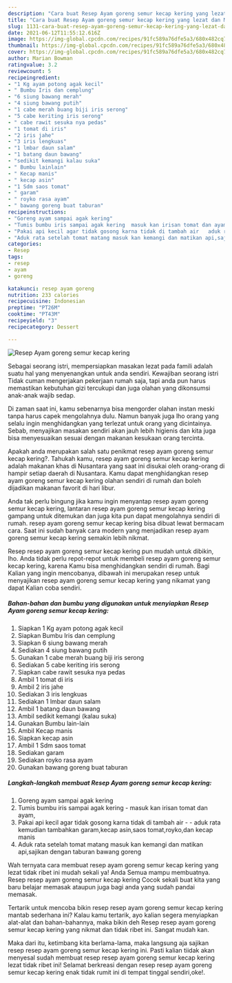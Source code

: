 ```yaml
---
description: "Cara buat Resep Ayam goreng semur kecap kering yang lezat dan Mudah Dibuat"
title: "Cara buat Resep Ayam goreng semur kecap kering yang lezat dan Mudah Dibuat"
slug: 1131-cara-buat-resep-ayam-goreng-semur-kecap-kering-yang-lezat-dan-mudah-dibuat
date: 2021-06-12T11:55:12.616Z
image: https://img-global.cpcdn.com/recipes/91fc589a76dfe5a3/680x482cq70/resep-ayam-goreng-semur-kecap-kering-foto-resep-utama.jpg
thumbnail: https://img-global.cpcdn.com/recipes/91fc589a76dfe5a3/680x482cq70/resep-ayam-goreng-semur-kecap-kering-foto-resep-utama.jpg
cover: https://img-global.cpcdn.com/recipes/91fc589a76dfe5a3/680x482cq70/resep-ayam-goreng-semur-kecap-kering-foto-resep-utama.jpg
author: Marian Bowman
ratingvalue: 3.2
reviewcount: 5
recipeingredient:
- "1 Kg ayam potong agak kecil"
- " Bumbu Iris dan cemplung"
- "6 siung bawang merah"
- "4 siung bawang putih"
- "1 cabe merah buang biji iris serong"
- "5 cabe keriting iris serong"
- " cabe rawit sesuka nya pedas"
- "1 tomat di iris"
- "2 iris jahe"
- "3 iris lengkuas"
- "1 lmbar daun salam"
- "1 batang daun bawang"
- "sedikit kemangi kalau suka"
- " Bumbu lainlain"
- " Kecap manis"
- " kecap asin"
- "1 Sdm saos tomat"
- " garam"
- " royko rasa ayam"
- " bawang goreng buat taburan"
recipeinstructions:
- "Goreng ayam sampai agak kering"
- "Tumis bumbu iris sampai agak kering  masuk kan irisan tomat dan ayam,"
- "Pakai api kecil agar tidak gosong karna tidak di tambah air   aduk rata kemudian tambahkan garam,kecap asin,saos tomat,royko,dan kecap manis"
- "Aduk rata setelah tomat matang masuk kan kemangi dan matikan api,sajikan dengan taburan bawang goreng"
categories:
- Resep
tags:
- resep
- ayam
- goreng

katakunci: resep ayam goreng 
nutrition: 233 calories
recipecuisine: Indonesian
preptime: "PT26M"
cooktime: "PT43M"
recipeyield: "3"
recipecategory: Dessert

---
```



![Resep Ayam goreng semur kecap kering](https://img-global.cpcdn.com/recipes/91fc589a76dfe5a3/680x482cq70/resep-ayam-goreng-semur-kecap-kering-foto-resep-utama.jpg)

Sebagai seorang istri, mempersiapkan masakan lezat pada famili adalah suatu hal yang menyenangkan untuk anda sendiri. Kewajiban seorang istri Tidak cuman mengerjakan pekerjaan rumah saja, tapi anda pun harus memastikan kebutuhan gizi tercukupi dan juga olahan yang dikonsumsi anak-anak wajib sedap.

Di zaman  saat ini, kamu sebenarnya bisa mengorder olahan instan meski tanpa harus capek mengolahnya dulu. Namun banyak juga lho orang yang selalu ingin menghidangkan yang terlezat untuk orang yang dicintainya. Sebab, menyajikan masakan sendiri akan jauh lebih higienis dan kita juga bisa menyesuaikan sesuai dengan makanan kesukaan orang tercinta. 



Apakah anda merupakan salah satu penikmat resep ayam goreng semur kecap kering?. Tahukah kamu, resep ayam goreng semur kecap kering adalah makanan khas di Nusantara yang saat ini disukai oleh orang-orang di hampir setiap daerah di Nusantara. Kamu dapat menghidangkan resep ayam goreng semur kecap kering olahan sendiri di rumah dan boleh dijadikan makanan favorit di hari libur.

Anda tak perlu bingung jika kamu ingin menyantap resep ayam goreng semur kecap kering, lantaran resep ayam goreng semur kecap kering gampang untuk ditemukan dan juga kita pun dapat mengolahnya sendiri di rumah. resep ayam goreng semur kecap kering bisa dibuat lewat bermacam cara. Saat ini sudah banyak cara modern yang menjadikan resep ayam goreng semur kecap kering semakin lebih nikmat.

Resep resep ayam goreng semur kecap kering pun mudah untuk dibikin, lho. Anda tidak perlu repot-repot untuk membeli resep ayam goreng semur kecap kering, karena Kamu bisa menghidangkan sendiri di rumah. Bagi Kalian yang ingin mencobanya, dibawah ini merupakan resep untuk menyajikan resep ayam goreng semur kecap kering yang nikamat yang dapat Kalian coba sendiri.

<!--inarticleads1-->

##### Bahan-bahan dan bumbu yang digunakan untuk menyiapkan Resep Ayam goreng semur kecap kering:

1. Siapkan 1 Kg ayam potong agak kecil
1. Siapkan  Bumbu Iris dan cemplung
1. Siapkan 6 siung bawang merah
1. Sediakan 4 siung bawang putih
1. Gunakan 1 cabe merah buang biji iris serong
1. Sediakan 5 cabe keriting iris serong
1. Siapkan  cabe rawit sesuka nya pedas
1. Ambil 1 tomat di iris
1. Ambil 2 iris jahe
1. Sediakan 3 iris lengkuas
1. Sediakan 1 lmbar daun salam
1. Ambil 1 batang daun bawang
1. Ambil sedikit kemangi (kalau suka)
1. Gunakan  Bumbu lain-lain
1. Ambil  Kecap manis
1. Siapkan  kecap asin
1. Ambil 1 Sdm saos tomat
1. Sediakan  garam
1. Sediakan  royko rasa ayam
1. Gunakan  bawang goreng buat taburan




<!--inarticleads2-->

##### Langkah-langkah membuat Resep Ayam goreng semur kecap kering:

1. Goreng ayam sampai agak kering
1. Tumis bumbu iris sampai agak kering  - masuk kan irisan tomat dan ayam,
1. Pakai api kecil agar tidak gosong karna tidak di tambah air  -  - aduk rata kemudian tambahkan garam,kecap asin,saos tomat,royko,dan kecap manis
1. Aduk rata setelah tomat matang masuk kan kemangi dan matikan api,sajikan dengan taburan bawang goreng




Wah ternyata cara membuat resep ayam goreng semur kecap kering yang lezat tidak ribet ini mudah sekali ya! Anda Semua mampu membuatnya. Resep resep ayam goreng semur kecap kering Cocok sekali buat kita yang baru belajar memasak ataupun juga bagi anda yang sudah pandai memasak.

Tertarik untuk mencoba bikin resep resep ayam goreng semur kecap kering mantab sederhana ini? Kalau kamu tertarik, ayo kalian segera menyiapkan alat-alat dan bahan-bahannya, maka bikin deh Resep resep ayam goreng semur kecap kering yang nikmat dan tidak ribet ini. Sangat mudah kan. 

Maka dari itu, ketimbang kita berlama-lama, maka langsung aja sajikan resep resep ayam goreng semur kecap kering ini. Pasti kalian tiidak akan menyesal sudah membuat resep resep ayam goreng semur kecap kering lezat tidak ribet ini! Selamat berkreasi dengan resep resep ayam goreng semur kecap kering enak tidak rumit ini di tempat tinggal sendiri,oke!.

